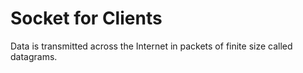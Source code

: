 # Socket for Clients

Data is transmitted across the Internet in packets
of finite size called datagrams. 